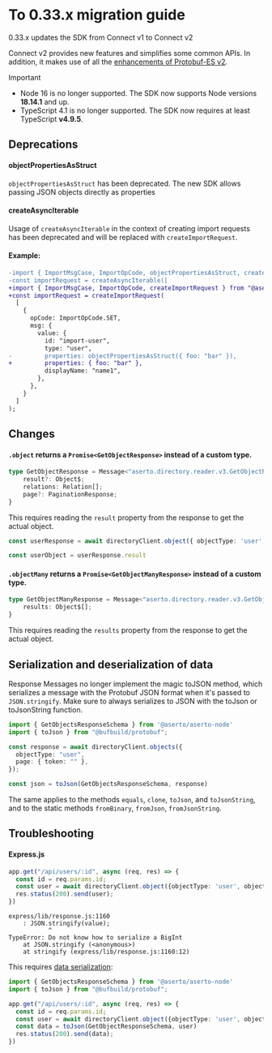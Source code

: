 # To 0.33.x migration guide

0.33.x updates the SDK from Connect v1 to Connect v2

Connect v2 provides new features and simplifies some common APIs. In addition,
it makes use of all the [enhancements of Protobuf-ES v2](https://buf.build/blog/protobuf-es-v2).

> [!IMPORTANT]
>
> - Node 16 is no longer supported. The SDK now supports Node versions **18.14.1** and up.
> - TypeScript 4.1 is no longer supported. The SDK now requires at least TypeScript **v4.9.5**.

## Deprecations

#### objectPropertiesAsStruct

 `objectPropertiesAsStruct` has been deprecated. The new SDK allows passing JSON objects directly as properties

#### createAsyncIterable
Usage of `createAsyncIterable` in the context of creating import requests has been deprecated and will be replaced with `createImportRequest`.

#### Example:
```diff
-import { ImportMsgCase, ImportOpCode, objectPropertiesAsStruct, createAsyncIterable } from "@aserto/aserto-node"
-const importRequest = createAsyncIterable([
+import { ImportMsgCase, ImportOpCode, createImportRequest } from "@aserto/aserto-node"
+const importRequest = createImportRequest(
  [
    {
      opCode: ImportOpCode.SET,
      msg: {
        value: {
          id: "import-user",
          type: "user",
-         properties: objectPropertiesAsStruct({ foo: "bar" }),
+         properties: { foo: "bar" },
          displayName: "name1",
        },
      },
    }
  ]
);
```

## Changes

#### `.object` returns a `Promise<GetObjectResponse>` instead of a custom type.
```ts
type GetObjectResponse = Message<"aserto.directory.reader.v3.GetObjectResponse"> & {
    result?: Object$;
    relations: Relation[];
    page?: PaginationResponse;
}
```

This requires reading the `result` property from the response to get the actual object.

```ts
const userResponse = await directoryClient.object({ objectType: 'user', objectId: 'euang@acmecorp.com' });

const userObject = userResponse.result
```

#### `.objectMany` returns a `Promise<GetObjectManyResponse>` instead of a custom type.

```ts
type GetObjectManyResponse = Message<"aserto.directory.reader.v3.GetObjectManyResponse"> & {
    results: Object$[];
}
```

This requires reading the `results` property from the response to get the actual object.

## Serialization and deserialization of data

Response Messages no longer implement the magic toJSON method, which serializes a message with the Protobuf JSON format when it's passed to `JSON.stringify`. Make sure to always serializes to JSON with the toJson or toJsonString function.

```ts
import { GetObjectsResponseSchema } from '@aserto/aserto-node'
import { toJson } from "@bufbuild/protobuf";

const response = await directoryClient.objects({
  objectType: "user",
  page: { token: "" },
});

const json = toJson(GetObjectsResponseSchema, response)
```

The same applies to the methods `equals`, `clone`, `toJson`, and `toJsonString`, and to the static methods `fromBinary`, `fromJson`, `fromJsonString`.


## Troubleshooting

#### Express.js
```ts
app.get("/api/users/:id", async (req, res) => {
  const id = req.params.id;
  const user = await directoryClient.object({objectType: 'user', objectId: "key"});
  res.status(200).send(user);
})
```

```
express/lib/response.js:1160
    : JSON.stringify(value);
           ^
TypeError: Do not know how to serialize a BigInt
    at JSON.stringify (<anonymous>)
    at stringify (express/lib/response.js:1160:12)
```

This requires [data serialization](#serialization-and-deserialization-of-data):

```ts
import { GetObjectsResponseSchema } from '@aserto/aserto-node'
import { toJson } from "@bufbuild/protobuf";

app.get("/api/users/:id", async (req, res) => {
  const id = req.params.id;
  const user = await directoryClient.object({objectType: 'user', objectId: "key"});
  const data = toJson(GetObjectResponseSchema, user)
  res.status(200).send(data);
})
```
